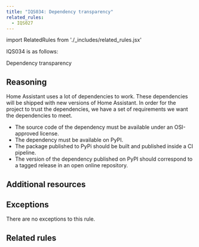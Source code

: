 ```yaml
---
title: "IQS034: Dependency transparency"
related_rules:
  - IQS027
---
```

import RelatedRules from './_includes/related_rules.jsx'

IQS034 is as follows:

Dependency transparency

## Reasoning

Home Assistant uses a lot of dependencies to work.
These dependencies will be shipped with new versions of Home Assistant.
In order for the project to trust the dependencies, we have a set of requirements we want the dependencies to meet.

- The source code of the dependency must be available under an OSI-approved license.
- The dependency must be available on PyPI.
- The package published to PyPi should be built and published inside a CI pipeline.
- The version of the dependency published on PyPI should correspond to a tagged release in an open online repository.

## Additional resources


## Exceptions

There are no exceptions to this rule.

## Related rules

<RelatedRules relatedRules={frontMatter.related_rules}></RelatedRules>